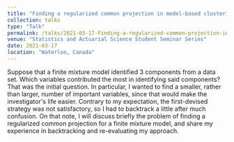 ```yaml
---
title: "Finding a regularized common projection in model-based clustering (...or so I thought)"
collection: talks
type: "Talk"
permalink: /talks/2021-03-17-Finding-a-regularized-common-projection-in-model-based-clustering
venue: "Statistics and Actuarial Science Student Seminar Series"
date: 2021-03-17
location: "Waterloo, Canada"
---
```


Suppose that a finite mixture model identified 3 components from a data set. Which variables contributed the most in identifying said components? 
That was the initial question. In particular, I wanted to find a smaller, rather than larger, number of important variables, since that would make the investigator's life easier. 
Contrary to my expectation, the first-devised strategy was not satisfactory, so I had to backtrack a little after much confusion. 
On that note, I will discuss briefly the problem of finding a regularized common projection for a finite mixture model, and share my experience in backtracking and re-evaluating my approach.
